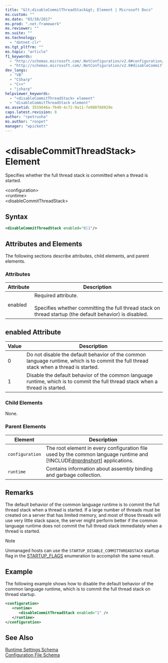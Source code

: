 ```yaml
---
title: "&lt;disableCommitThreadStack&gt; Element | Microsoft Docs"
ms.custom: ""
ms.date: "03/30/2017"
ms.prod: ".net-framework"
ms.reviewer: ""
ms.suite: ""
ms.technology: 
  - "dotnet-clr"
ms.tgt_pltfrm: ""
ms.topic: "article"
f1_keywords: 
  - "http://schemas.microsoft.com/.NetConfiguration/v2.0#configuration/runtime/disableCommitThreadStack"
  - "http://schemas.microsoft.com/.NetConfiguration/v2.0#disableCommitThreadStack"
dev_langs: 
  - "VB"
  - "CSharp"
  - "C++"
  - "jsharp"
helpviewer_keywords: 
  - "<disableCommitThreadStack> element"
  - "disableCommitThreadStack element"
ms.assetid: 3559d46a-7640-4c72-9a11-7e980768929e
caps.latest.revision: 8
author: "rpetrusha"
ms.author: "ronpet"
manager: "wpickett"
---
```

# &lt;disableCommitThreadStack&gt; Element
Specifies whether the full thread stack is committed when a thread is started.  
  
 \<configuration>  
\<runtime>  
\<disableCommitThreadStack>  
  
## Syntax  
  
```xml  
<disableCommitThreadStack enabled="0|1"/>  
```  
  
## Attributes and Elements  
 The following sections describe attributes, child elements, and parent elements.  
  
### Attributes  
  
|Attribute|Description|  
|---------------|-----------------|  
|enabled|Required attribute.<br /><br /> Specifies whether committing the full thread stack on thread startup (the default behavior) is disabled.|  
  
## enabled Attribute  
  
|Value|Description|  
|-----------|-----------------|  
|0|Do not disable the default behavior of the common language runtime, which is to commit the full thread stack when a thread is started.|  
|1|Disable the default behavior of the common language runtime, which is to commit the full thread stack when a thread is started.|  
  
### Child Elements  
 None.  
  
### Parent Elements  
  
|Element|Description|  
|-------------|-----------------|  
|`configuration`|The root element in every configuration file used by the common language runtime and [!INCLUDE[dnprdnshort](../../../../../includes/dnprdnshort-md.md)] applications.|  
|`runtime`|Contains information about assembly binding and garbage collection.|  
  
## Remarks  
 The default behavior of the common language runtime is to commit the full thread stack when a thread is started. If a large number of threads must be created on a server that has limited memory, and most of those threads will use very little stack space, the server might perform better if the common language runtime does not commit the full thread stack immediately when a thread is started.  
  
> [!NOTE]
>  Unmanaged hosts can use the `STARTUP_DISABLE_COMMITTHREADSTACK` startup flag in the [STARTUP_FLAGS](../../../../../docs/framework/unmanaged-api/hosting/startup-flags-enumeration.md) enumeration to accomplish the same result.  
  
## Example  
 The following example shows how to disable the default behavior of the common language runtime, which is to commit the full thread stack on thread startup.  
  
```xml  
<configuration>  
   <runtime>  
      <disableCommitThreadStack enabled="1" />  
   </runtime>  
</configuration>  
```  
  
## See Also  
 [Runtime Settings Schema](../../../../../docs/framework/configure-apps/file-schema/runtime/index.md)   
 [Configuration File Schema](../../../../../docs/framework/configure-apps/file-schema/index.md)